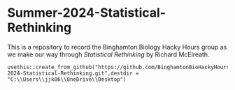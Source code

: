 # Summer-2024-Statistical-Rethinking

This is a repository to record the Binghamton Biology Hacky Hours group as we make our way
through *Statistical Rethinking* by Richard McElreath.

```
usethis::create_from_github("https://github.com/BinghamtonBioHackyHours/Summer-2024-Statistical-Rethinking.git",destdir = "C:\\Users\\jjk06\\OneDrive\\Desktop")
```